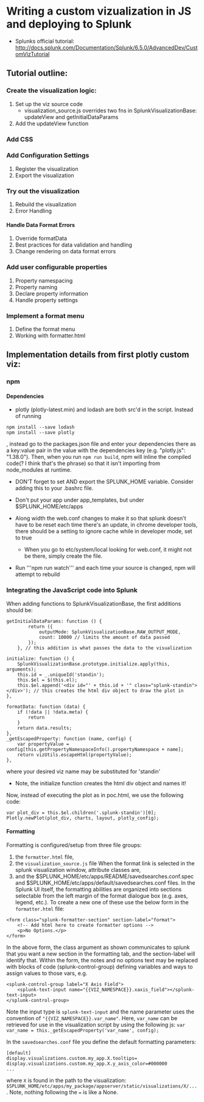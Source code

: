 # Writing a custom vizualization in JS and deploying to Splunk

- Splunks official tutorial: http://docs.splunk.com/Documentation/Splunk/6.5.0/AdvancedDev/CustomVizTutorial

## Tutorial outline:

### Create the visualization logic:
1. Set up the viz source code
   - visualization_source.js overrides two fns in SplunkVisualizationBase: updateView and getInitialDataParams
2. Add the updateView function

### Add CSS

### Add Configuration Settings
1. Register the visualization
2. Export the visualization

### Try out the visualization
1. Rebuild the visualization
2. Error Handling

#### Handle Data Format Errors
1. Override formatData
2. Best practices for data validation and handling
3. Change rendering on data format errors

### Add user configurable properties
1. Property namespacing
2. Property naming
3. Declare property information
4. Handle property settings

### Implement a format menu
1. Define the format menu
2. Working with formatter.html

## Implementation details from first plotly custom viz:

### npm

#### Dependencies
- plotly (plotly-latest.min) and lodash are both src'd in the script.  Instead of running
```
npm install --save lodash
npm install --save plotly
```
, instead go to the packages.json file and enter your dependencies there as a key:value pair in the value with the dependencies key (e.g. "plotly.js": "1.38.0").  Then, when you run ```npm run build```, npm will inline the compiled code(? I think that's the phrase) so that it isn't importing from node_modules at runtime.

- DON'T forget to set AND export the SPLUNK_HOME variable.  Consider adding this to your .bashrc file.

- Don't put your app under app_templates, but under $SPLUNK_HOME/etc/apps

- Along width the web.conf changes to make it so that splunk doesn't have to be reset each time there's an update, in chrome developer tools, there should be a setting to ignore cache while in developer mode, set to true
   - When you go to etc/system/local looking for web.conf, it might not be there, simply create the file.

- Run '''npm run watch''' and each time your source is changed, npm will attempt to rebuild

### Integrating the JavaScript code into Splunk

When adding functions to SplunkVisualizationBase, the first additions should be:
```
getInitialDataParams: function () {
        return ({
            outputMode: SplunkVisualizationBase.RAW_OUTPUT_MODE,
            count: 10000 // limits the amount of data passed
        });
    }, // this addition is what passes the data to the visualization

initialize: function () {
    SplunkVisualizationBase.prototype.initialize.apply(this, arguments);
    this.id = _.uniqueId('standin');
    this.$el = $(this.el);
    this.$el.append('<div id="' + this.id + '" class="splunk-standin"></div>'); // this creates the html div object to draw the plot in
},

formatData: function (data) {
    if (!data || !data.meta) {
        return
    }
    return data.results;
},
_getEscapedProperty: function (name, config) {
    var propertyValue = config[this.getPropertyNamespaceInfo().propertyNamespace + name];
    return vizUtils.escapeHtml(propertyValue);
},
```
where your desired viz name may be substituted for 'standin'

- Note, the initialize function creates the html div object and names it!

Now, instead of executing the plot as in poc.html, we use the following code:
```
var plot_div = this.$el.children('.splunk-standin')[0];
Plotly.newPlot(plot_div, charts, layout, plotly_config);
```

#### Formatting

Formatting is configured/setup from three file groups:
1. the ```formatter.html``` file,
2. the `visualization_source.js` file   When the format link is selected in the splunk visualization window, attribute classes are,
3. and the $SPLUNK_HOME/etc/apps/README/savedsearches.conf.spec and $SPLUNK_HOME/etc/apps/default/savedsearches.conf files.
In the Splunk UI itself, the formatting abilities are organized into sections selectable from the left margin of the format dialogue box (e.g. axes, legend, etc.).  To create a new one of these use the below form in the `formatter.html` file:
```
<form class="splunk-formatter-section" section-label="format">
    <!-- Add html here to create formatter options -->
    <p>No Options.</p>
</form>
```
In the above form, the class argument as shown communicates to splunk that you want a new section in the formatting tab, and the section-label will identify that.  Within the form, the notes and no options text may be replaced with blocks of code (splunk-control-group) defining variables and ways to assign values to those vars, e.g.
```
<splunk-control-group label="X Axis Field">
    <splunk-text-input name="{{VIZ_NAMESPACE}}.xaxis_field"></splunk-text-input>
</splunk-control-group>
```
Note the input type is `splunk-text-input` and the name parameter uses the convention of `"{{VIZ_NAMESPACE}}.var_name"`.  Here, `var_name` can be retrieved for use in the visualization script by using the following js:
`var var_name = this._getEscapedProperty('var_name', config);`

In the `savedsearches.conf` file you define the default formatting parameters:
```
[default]
display.visualizations.custom.my_app.X.tooltips=
display.visualizations.custom.my_app.X.y_axis_color=#000000
...
```
where `X` is found in the path to the visualization: `$SPLUNK_HOME/etc/apps/my_package/appserver/static/visualizations/X/...`.  Note, nothing following the `=` is like a None.
